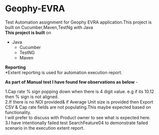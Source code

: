 # Geophy-EVRA
Test Automation assignment for Geophy EVRA application.This project is built on Cucumber,Maven,TestNg with Java<br>
<b>This project is built</b> on <br>
   * Java<br>
	 * Cucumber<br>
	 * TestNG<br>
	 * Maven<br>
	 
<b>Reporting</b><br>
*Extent reporting is used for automation execution report.<br>

<b>As part of Manual test I have found few observations as below</b> -<br>

1.Cap rate % sign popping down when there is 4 digit value. e.g if its 10.12 then % sign is not aligned.<br>
2.If there is no NOI provided& if Average Unit size is provided then Export CSV & Cap rate fields are not populating.This maybe expected based on functionality.<br>
I will prefer to discuss with Product owner to see what is expected here.<br>
3.I have intentionally failed test SearchFeature04 to demonstrate failed scenario in the execution extent report.<br>
